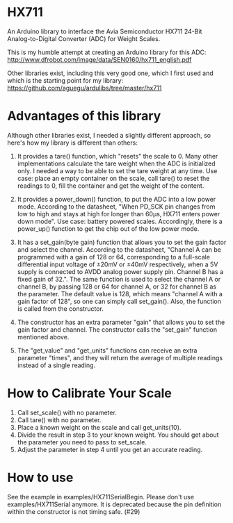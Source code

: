 HX711
=====

An Arduino library to interface the Avia Semiconductor HX711 24-Bit Analog-to-Digital Converter (ADC) for Weight Scales.

This is my humble attempt at creating an Arduino library for this ADC:
http://www.dfrobot.com/image/data/SEN0160/hx711_english.pdf

Other libraries exist, including this very good one, which I first used and which is the starting point for my library:
https://github.com/aguegu/ardulibs/tree/master/hx711

# Advantages of this library
Although other libraries exist, I needed a slightly different approach, so here's how my library is different than others:

1. It provides a tare() function, which "resets" the scale to 0. Many other implementations calculate the tare weight when the ADC is initialized only. I needed a way to be able to set the tare weight at any time. Use case: place an empty container on the scale, call tare() to reset the readings to 0, fill the container and get the weight of the content.

2. It provides a power_down() function, to put the ADC into a low power mode. According to the datasheet, "When PD_SCK pin changes from low to high and stays at high for longer than 60μs, HX711 enters power down mode". Use case: battery powered scales. Accordingly, there is a power_up() function to get the chip out of the low power mode.

3. It has a set_gain(byte gain) function that allows you to set the gain factor and select the channel. According to the datasheet, "Channel A can be programmed with a gain of 128 or 64, corresponding to a full-scale differential input voltage of ±20mV or ±40mV respectively, when a 5V supply is connected to AVDD analog power supply pin. Channel B has a fixed gain of 32.". The same function is used to select the channel A or channel B, by passing 128 or 64 for channel A, or 32 for channel B as the parameter. The default value is 128, which means "channel A with a gain factor of 128", so one can simply call set_gain(). Also, the function is called from the constructor.

4. The constructor has an extra parameter "gain" that allows you to set the gain factor and channel. The constructor calls the "set_gain" function mentioned above.

5. The "get_value" and "get_units" functions can receive an extra parameter "times", and they will return the average of multiple readings instead of a single reading.

# How to Calibrate Your Scale

1. Call set_scale() with no parameter.
2. Call tare() with no parameter.
3. Place a known weight on the scale and call get_units(10).
4. Divide the result in step 3 to your known weight. You should get about the parameter you need to pass to set_scale.
5. Adjust the parameter in step 4 until you get an accurate reading.

# How to use
See the example in examples/HX711SerialBegin. Please don't use examples/HX711Serial anymore. It is deprecated because the pin definition within the constructor
is not timing safe. (#29)
